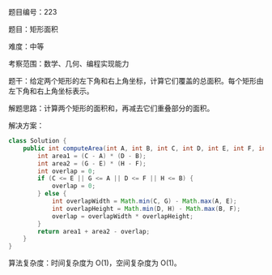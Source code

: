 题目编号：223

题目：矩形面积

难度：中等

考察范围：数学、几何、编程实现能力

题干：给定两个矩形的左下角和右上角坐标，计算它们覆盖的总面积。每个矩形由左下角和右上角坐标表示。

解题思路：计算两个矩形的面积和，再减去它们重叠部分的面积。

解决方案：

```java
class Solution {
    public int computeArea(int A, int B, int C, int D, int E, int F, int G, int H) {
        int area1 = (C - A) * (D - B);
        int area2 = (G - E) * (H - F);
        int overlap = 0;
        if (C <= E || G <= A || D <= F || H <= B) {
            overlap = 0;
        } else {
            int overlapWidth = Math.min(C, G) - Math.max(A, E);
            int overlapHeight = Math.min(D, H) - Math.max(B, F);
            overlap = overlapWidth * overlapHeight;
        }
        return area1 + area2 - overlap;
    }
}
```

算法复杂度：时间复杂度为 O(1)，空间复杂度为 O(1)。